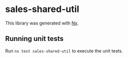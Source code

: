 # sales-shared-util

This library was generated with [Nx](https://nx.dev).

## Running unit tests

Run `nx test sales-shared-util` to execute the unit tests.
